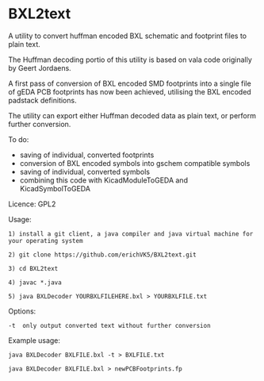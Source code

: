 # BXL2text
A utility to convert huffman encoded BXL schematic and footprint files to plain text.

The Huffman decoding portio of this utility is based on vala code originally by Geert Jordaens.

A first pass of conversion of BXL encoded SMD footprints into a single file of gEDA PCB footprints has now been achieved, utilising the BXL encoded padstack definitions.

The utility can export either Huffman decoded data as plain text, or perform further conversion.

To do:

- saving of individual, converted footprints
- conversion of BXL encoded symbols into gschem compatible symbols
- saving of individual, converted symbols
- combining this code with KicadModuleToGEDA and KicadSymbolToGEDA

Licence: GPL2

Usage:

	1) install a git client, a java compiler and java virtual machine for your operating system

	2) git clone https://github.com/erichVK5/BXL2text.git

	3) cd BXL2text

	4) javac *.java

	5) java BXLDecoder YOURBXLFILEHERE.bxl > YOURBXLFILE.txt

Options:

	-t	only output converted text without further conversion

Example usage:

	java BXLDecoder BXLFILE.bxl -t > BXLFILE.txt

	java BXLDecoder BXLFILE.bxl > newPCBFootprints.fp

